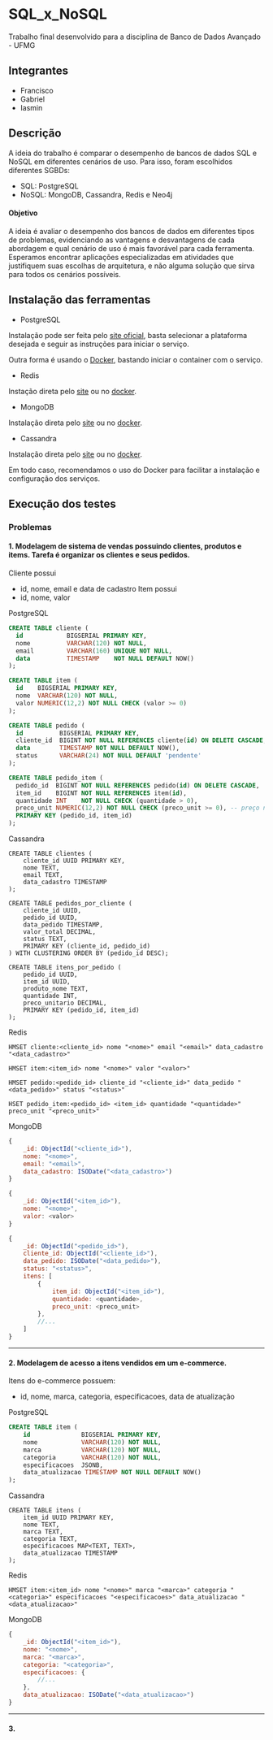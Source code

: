 # SQL_x_NoSQL

Trabalho final desenvolvido para a disciplina de Banco de Dados Avançado - UFMG

## Integrantes
- Francisco
- Gabriel
- Iasmin

## Descrição

A ideia do trabalho é comparar o desempenho de bancos de dados SQL e NoSQL em diferentes cenários de uso. Para isso, foram escolhidos diferentes SGBDs:
- SQL: PostgreSQL
- NoSQL: MongoDB, Cassandra, Redis e Neo4j

#### Objetivo

A ideia é avaliar o desempenho dos bancos de dados em diferentes tipos de problemas, evidenciando as vantagens e desvantagens de cada abordagem e qual cenário de uso é mais favorável para cada ferramenta. Esperamos encontrar aplicações especializadas em atividades que justifiquem suas escolhas de arquitetura, e não alguma solução que sirva para todos os cenários possíveis.

## Instalação das ferramentas

- PostgreSQL

Instalação pode ser feita pelo [site oficial](https://www.postgresql.org/download/), basta selecionar a plataforma desejada e seguir as instruções para iniciar o serviço.

Outra forma é usando o [Docker](https://hub.docker.com/_/postgres), bastando iniciar o container com o serviço.

- Redis

Instação direta pelo [site](https://redis.io/docs/latest/operate/oss_and_stack/install/) ou no [docker](https://hub.docker.com/_/redis).

- MongoDB

Instalação direta pelo [site](https://www.mongodb.com/docs/manual/installation/) ou no [docker](https://hub.docker.com/_/mongo).

- Cassandra

Instalação direta pelo [site](https://cassandra.apache.org/_/download.html) ou no [docker](https://hub.docker.com/_/cassandra).

Em todo caso, recomendamos o uso do Docker para facilitar a instalação e configuração dos serviços.

## Execução dos testes

### Problemas

#### 1. Modelagem de sistema de vendas possuindo clientes, produtos e items. Tarefa é organizar os clientes e seus pedidos.
Cliente possui
- id, nome, email e data de cadastro
Item possui
- id, nome, valor


PostgreSQL
```sql
CREATE TABLE cliente (
  id            BIGSERIAL PRIMARY KEY,
  nome          VARCHAR(120) NOT NULL,
  email         VARCHAR(160) UNIQUE NOT NULL,
  data          TIMESTAMP    NOT NULL DEFAULT NOW()
);

CREATE TABLE item (
  id    BIGSERIAL PRIMARY KEY,
  nome  VARCHAR(120) NOT NULL,
  valor NUMERIC(12,2) NOT NULL CHECK (valor >= 0)
);

CREATE TABLE pedido (
  id          BIGSERIAL PRIMARY KEY,
  cliente_id  BIGINT NOT NULL REFERENCES cliente(id) ON DELETE CASCADE,
  data        TIMESTAMP NOT NULL DEFAULT NOW(),
  status      VARCHAR(24) NOT NULL DEFAULT 'pendente'
);

CREATE TABLE pedido_item (
  pedido_id  BIGINT NOT NULL REFERENCES pedido(id) ON DELETE CASCADE,
  item_id    BIGINT NOT NULL REFERENCES item(id),
  quantidade INT    NOT NULL CHECK (quantidade > 0),
  preco_unit NUMERIC(12,2) NOT NULL CHECK (preco_unit >= 0), -- preço no momento da compra
  PRIMARY KEY (pedido_id, item_id)
);
```

Cassandra
```cql
CREATE TABLE clientes (
    cliente_id UUID PRIMARY KEY,
    nome TEXT,
    email TEXT,
    data_cadastro TIMESTAMP
);

CREATE TABLE pedidos_por_cliente (
    cliente_id UUID,
    pedido_id UUID,
    data_pedido TIMESTAMP,
    valor_total DECIMAL,
    status TEXT,
    PRIMARY KEY (cliente_id, pedido_id)
) WITH CLUSTERING ORDER BY (pedido_id DESC);

CREATE TABLE itens_por_pedido (
    pedido_id UUID,
    item_id UUID,
    produto_nome TEXT,
    quantidade INT,
    preco_unitario DECIMAL,
    PRIMARY KEY (pedido_id, item_id)
);

```

Redis
```redis
HMSET cliente:<cliente_id> nome "<nome>" email "<email>" data_cadastro "<data_cadastro>"

HMSET item:<item_id> nome "<nome>" valor "<valor>"

HMSET pedido:<pedido_id> cliente_id "<cliente_id>" data_pedido "<data_pedido>" status "<status>"

HSET pedido_item:<pedido_id> <item_id> quantidade "<quantidade>" preco_unit "<preco_unit>"
```

MongoDB
```javascript
{
    _id: ObjectId("<cliente_id>"),
    nome: "<nome>",
    email: "<email>",
    data_cadastro: ISODate("<data_cadastro>")
}

{
    _id: ObjectId("<item_id>"),
    nome: "<nome>",
    valor: <valor>
}

{
    _id: ObjectId("<pedido_id>"),
    cliente_id: ObjectId("<cliente_id>"),
    data_pedido: ISODate("<data_pedido>"),
    status: "<status>",
    itens: [
        {
            item_id: ObjectId("<item_id>"),
            quantidade: <quantidade>,
            preco_unit: <preco_unit>
        },
        //...
    ]
}

``` 

---

#### 2. Modelagem de acesso a itens vendidos em um e-commerce.

Itens do e-commerce possuem:
- id, nome, marca, categoria, especificacoes, data de atualização

PostgreSQL
```sql
CREATE TABLE item (
    id              BIGSERIAL PRIMARY KEY,
    nome            VARCHAR(120) NOT NULL,
    marca           VARCHAR(120) NOT NULL,
    categoria       VARCHAR(120) NOT NULL,
    especificacoes  JSONB,
    data_atualizacao TIMESTAMP NOT NULL DEFAULT NOW()
);
```

Cassandra
```cql
CREATE TABLE itens (
    item_id UUID PRIMARY KEY,
    nome TEXT,
    marca TEXT,
    categoria TEXT,
    especificacoes MAP<TEXT, TEXT>,
    data_atualizacao TIMESTAMP
);
```

Redis
```redis
HMSET item:<item_id> nome "<nome>" marca "<marca>" categoria "<categoria>" especificacoes "<especificacoes>" data_atualizacao "<data_atualizacao>"
``` 

MongoDB
```javascript
{
    _id: ObjectId("<item_id>"),
    nome: "<nome>",
    marca: "<marca>",
    categoria: "<categoria>",
    especificacoes: {
        //...
    },
    data_atualizacao: ISODate("<data_atualizacao>")
}
```
---

#### 3. 